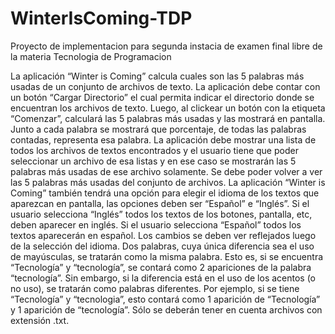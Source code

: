 # WinterIsComing-TDP

Proyecto de implementacion para segunda instacia de examen final libre de la materia Tecnologia de Programacion

La aplicación “Winter is Coming” calcula cuales son las 5 palabras más usadas de un conjunto de archivos de texto. La aplicación debe contar con un botón “Cargar Directorio” el cual permita indicar el directorio donde se encuentran los archivos de texto. Luego, al clickear un botón con la etiqueta “Comenzar”, calculará las 5 palabras más usadas y las mostrará en pantalla. Junto a cada palabra se mostrará que porcentaje, de todas las palabras contadas, representa esa palabra. La aplicación debe mostrar una lista de todos los archivos de textos encontrados y el usuario tiene que poder seleccionar un archivo de esa listas y en ese caso se mostrarán las 5 palabras más usadas de ese archivo solamente. Se debe poder volver a ver las 5 palabras más usadas del conjunto de archivos. La aplicación “Winter is Coming” también tendrá una opción para elegir el idioma de los textos que aparezcan en pantalla, las opciones deben ser “Español” e “Inglés”. Si el usuario selecciona “Inglés” todos los textos de los botones, pantalla, etc, deben aparecer en inglés. Si el usuario selecciona “Español” todos los textos aparecerán en español. Los cambios se deben ver reflejados luego de la selección del idioma. Dos palabras, cuya única diferencia sea el uso de mayúsculas, se tratarán como la misma palabra. Esto es, si se encuentra “Tecnología” y “tecnología”, se contará como 2 apariciones de la palabra “tecnología”. Sin embargo, si la diferencia está en el uso de los acentos (o no uso), se tratarán como palabras diferentes. Por ejemplo, si se tiene “Tecnología” y “tecnologia”, esto contará como 1 aparición de “Tecnología” y 1 aparición de “tecnología”. Sólo se deberán tener en cuenta archivos con extensión .txt.
